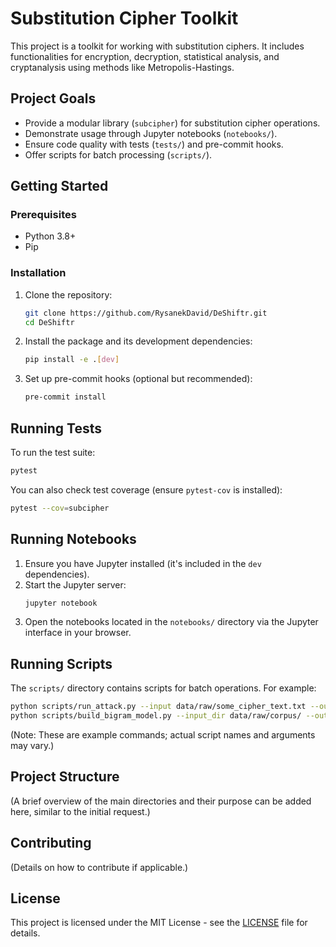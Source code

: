 # Substitution Cipher Toolkit

This project is a toolkit for working with substitution ciphers. It includes functionalities for encryption, decryption, statistical analysis, and cryptanalysis using methods like Metropolis-Hastings.

## Project Goals

- Provide a modular library (`subcipher`) for substitution cipher operations.
- Demonstrate usage through Jupyter notebooks (`notebooks/`).
- Ensure code quality with tests (`tests/`) and pre-commit hooks.
- Offer scripts for batch processing (`scripts/`).

## Getting Started

### Prerequisites

- Python 3.8+
- Pip

### Installation

1. Clone the repository:
   ```bash
   git clone https://github.com/RysanekDavid/DeShiftr.git
   cd DeShiftr
   ```
2. Install the package and its development dependencies:
   ```bash
   pip install -e .[dev]
   ```
3. Set up pre-commit hooks (optional but recommended):
   ```bash
   pre-commit install
   ```

## Running Tests

To run the test suite:

```bash
pytest
```

You can also check test coverage (ensure `pytest-cov` is installed):

```bash
pytest --cov=subcipher
```

## Running Notebooks

1. Ensure you have Jupyter installed (it's included in the `dev` dependencies).
2. Start the Jupyter server:
   ```bash
   jupyter notebook
   ```
3. Open the notebooks located in the `notebooks/` directory via the Jupyter interface in your browser.

## Running Scripts

The `scripts/` directory contains scripts for batch operations. For example:

```bash
python scripts/run_attack.py --input data/raw/some_cipher_text.txt --output exports/solved_cipher.txt
python scripts/build_bigram_model.py --input_dir data/raw/corpus/ --output_model data/model/bigram_matrix.npy
```

(Note: These are example commands; actual script names and arguments may vary.)

## Project Structure

(A brief overview of the main directories and their purpose can be added here, similar to the initial request.)

## Contributing

(Details on how to contribute if applicable.)

## License

This project is licensed under the MIT License - see the [LICENSE](LICENSE) file for details.
